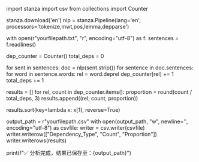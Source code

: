 import stanza
import csv
from collections import Counter

stanza.download('en')
nlp = stanza.Pipeline(lang='en', processors='tokenize,mwt,pos,lemma,depparse')

with open(r"yourfilepath.txt", "r", encoding="utf-8") as f:
    sentences = f.readlines()

dep_counter = Counter()
total_deps = 0

for sent in sentences:
    doc = nlp(sent.strip())
    for sentence in doc.sentences:
        for word in sentence.words:
            rel = word.deprel
            dep_counter[rel] += 1
            total_deps += 1

results = []
for rel, count in dep_counter.items():
    proportion = round(count / total_deps, 3)
    results.append((rel, count, proportion))

results.sort(key=lambda x: x[1], reverse=True)

output_path = r"yourfilepath.csv"
with open(output_path, "w", newline='', encoding="utf-8") as csvfile:
    writer = csv.writer(csvfile)
    writer.writerow(["Dependency_Type", "Count", "Proportion"])
    writer.writerows(results)

print(f"✅ 分析完成，结果已保存至：{output_path}")

